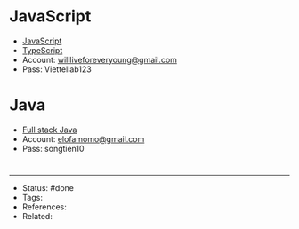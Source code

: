 # JavaScript
- [JavaScript](https://www.udemy.com/course/the-complete-javascript-course/)
- [TypeScript](https://www.udemy.com/course/understanding-typescript/)
- Account: willliveforeveryoung@gmail.com
- Pass: Viettellab123

# Java
- [Full stack Java](https://www.udemy.com/course/full-stack-java-developer-java/)
- Account: elofamomo@gmail.com
- Pass: songtien10

#
---
- Status: #done
- Tags:
- References:
- Related:
